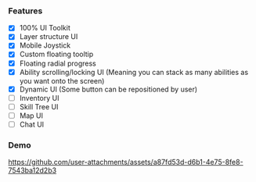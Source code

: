 ### Features
- [x] 100% UI Toolkit
- [x] Layer structure UI
- [x] Mobile Joystick
- [x] Custom floating tooltip
- [x] Floating radial progress
- [x] Ability scrolling/locking UI (Meaning you can stack as many abilities as you want onto the screen)
- [x] Dynamic UI (Some button can be repositioned by user)
- [ ] Inventory UI
- [ ] Skill Tree UI
- [ ] Map UI
- [ ] Chat UI

### Demo


https://github.com/user-attachments/assets/a87fd53d-d6b1-4e75-8fe8-7543ba12d2b3

